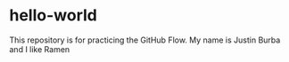 # hello-world
This repository is for practicing the GitHub Flow.
My name is Justin Burba and I like Ramen
